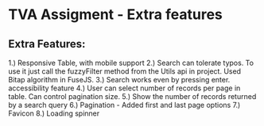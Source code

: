 # TVA Assigment - Extra features

## Extra Features: 
1.) Responsive Table, with mobile support
2.) Search can tolerate typos. To use it just call the fuzzyFilter method from the Utils api in project. Used Bitap algorithm in FuseJS.
3.) Search works even by pressing enter. accessibility feature
4.) User can select number of records per page in table. Can control pagination size.
5.) Show the number of records returned by a search query
6.) Pagination - Added first and last page options
7.) Favicon
8.) Loading spinner